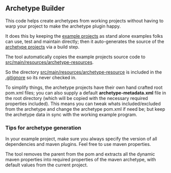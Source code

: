 ## Archetype Builder

This code helps create archetypes from working projects without having to warp your project to make the archetype plugin happy.

It does this by keeping the [example projects](https://github.com/fusesource/fuse/tree/master/tooling/examples) as stand alone examples folks can use, test and maintain directly; then it auto-generates the source of the [archetype projects](https://github.com/fusesource/fuse/tree/master/tooling/archetypes) via a build step.

The tool automatically copies the example projects source code to [src/main/resources/archetype-resources](https://github.com/fusesource/fuse/tree/master/tooling/archetypes/camel-drools-archetype/src/main/resources).

So the directory [src/main/resources/archetype-resource](https://github.com/fusesource/fuse/tree/master/tooling/archetypes/camel-drools-archetype/src/main/resources) is included in the [.gitignore](https://github.com/fusesource/fuse/blob/master/tooling/archetypes/camel-drools-archetype/src/main/resources/.gitignore) so its never checked in.

To simplify things, the archetype projects have their own hand crafted root pom.xml files; you can also supply a default **archetype-metadata.xml** file in the root directory (which will be copied with the necessary required properties included). This means you can tweak whats included/excluded from the archetype and change the archetype pom.xml if need be; but keep the archetype data in sync with the working example program.

### Tips for archetype generation

In your example project, make sure you always specify the version of all dependencies and maven plugins. Feel free to use maven properties.

The tool removes the parent from the pom and extracts all the dynamic maven properties into required properties of the maven archetype, with default values from the current project.



